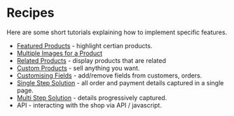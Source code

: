# Recipes

Here are some short tutorials explaining how to implement specific features.

 * [Featured Products](FeaturedProducts) - highlight certian products.
 * [Multiple Images for a Product](MultipleImages)
 * [Related Products](RelatedProducts) - display products that are related
 * [Custom Products](CustomProducts) - sell anything you want.
 * [Customising Fields](CustomisingFields) - add/remove fields from customers, orders.
 * [Single Step Solution](SingleStepSolution) - all order and payment details captured in a single page.
 * [Multi Step Solution](MultiStepSolution) - details progressively captured.
 * API - interacting with the shop via API / javascript.